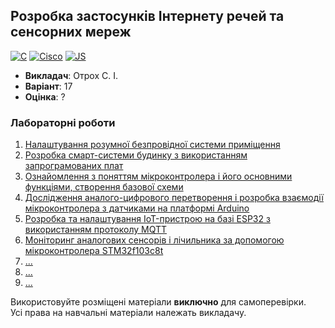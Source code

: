 ## Розробка застосунків Інтернету речей та сенсорних мереж

[![C](https://img.shields.io/badge/C-7B8794?style=for-the-badge&logo=c&logoColor=white)](#)
[![Cisco](https://img.shields.io/badge/Cisco-162F53?style=for-the-badge&logo=cisco&logoColor=white)](#)
[![JS](https://img.shields.io/badge/JS-EFD81D?style=for-the-badge&logo=Javascript&logoColor=white)](#)

- **Викладач**: Отрох С. І.
- **Варіант**: 17
- **Оцінка**: ?

### Лабораторні роботи
  1. [Налаштування розумної безпровідної системи приміщення](./Lab1/)
  2. [Розробка смарт-системи будинку з використанням запрограмованих плат](./Lab2/)
  3. [Ознайомлення з поняттям мікроконтролера і його основними функціями, створення базової схеми](./Lab3/)
  4. [Дослідження аналого-цифрового перетворення і розробка взаємодії мікроконтролера з датчиками на платформі Arduino](./Lab4/)
  5. [Розробка та налаштування IoT-пристрою на базі ESP32 з використанням протоколу MQTT](./Lab5/)
  6. [Моніторинг аналогових сенсорів і лічильника за допомогою мікроконтролера STM32f103c8t](./Lab6/)
  7. [...](./Lab7/)
  8. [...](./Lab8/)
  9. [...](./Lab9/)

Використовуйте розміщені матеріали **виключно** для самоперевірки. <br>
Усі права на навчальні матеріали належать викладачу.